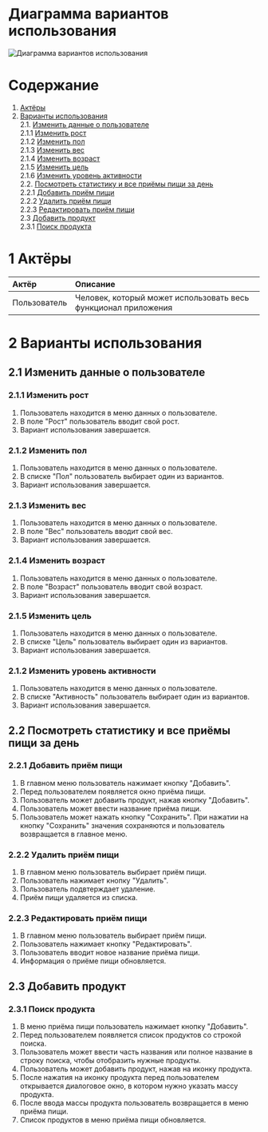 # Диаграмма вариантов использования

![Диаграмма вариантов использования]()

# Содержание

1. [Актёры](#1) <br>
2. [Варианты использования](#2) <br>
    2.1. [Изменить данные о пользователе](#2.1) <br>
      2.1.1 [Изменить рост](#2.1.1) <br>
      2.1.2 [Изменить пол](#2.1.2) <br>
      2.1.3 [Изменить вес](#2.1.3) <br>
      2.1.4 [Изменить возраст](#2.1.4) <br>
      2.1.5 [Изменить цель](#2.1.5) <br>
      2.1.6 [Изменить уровень активности](#2.1.6) <br>
    2.2. [Посмотреть статистику и все приёмы пищи за день](#2.2) <br>
      2.2.1 [Добавить приём пищи](#2.2.1) <br>
      2.2.2 [Удалить приём пищи](#2.2.3) <br>
      2.2.3 [Редактировать приём пищи](#2.2.4) <br>
    2.3 [Добавить продукт](#2.3) <br>
      2.3.1 [Поиск продукта](#2.3.1)<br>
    
 <a name="1"/>
 
 # 1 Актёры
 
| Актёр | Описание |
|:--|:--|
| Пользователь | Человек, который может использовать весь функционал приложения |

<a name="2"/>

# 2 Варианты использования

<a name="2.1"/>

## 2.1 Изменить данные о пользователе

<a name="2.1.1"/>

### 2.1.1 Изменить рост
1. Пользователь находится в меню данных о пользователе.<br>
2. В поле "Рост" пользователь вводит свой рост.<br>
3. Вариант использования завершается.<br>

<a name="2.1.2"/>

### 2.1.2 Изменить пол
1. Пользователь находится в меню данных о пользователе.<br>
2. В списке "Пол" пользователь выбирает один из вариантов.<br>
3. Вариант использования завершается.<br>

<a name="2.1.3"/>

### 2.1.3 Изменить вес
1. Пользователь находится в меню данных о пользователе.<br>
2. В поле "Вес" пользователь вводит свой вес.<br>
3. Вариант использования завершается.<br>

<a name="2.1.4"/>

### 2.1.4 Изменить возраст
1. Пользователь находится в меню данных о пользователе.<br>
2. В поле "Возраст" пользователь вводит свой возраст.<br>
3. Вариант использования завершается.<br>

<a name="2.1.5"/>

### 2.1.5 Изменить цель
1. Пользователь находится в меню данных о пользователе.<br>
2. В списке "Цель" пользователь выбирает один из вариантов.<br>
3. Вариант использования завершается.<br>

<a name="2.1.2"/>

### 2.1.2 Изменить уровень активности
1. Пользователь находится в меню данных о пользователе.<br>
2. В списке "Активность" пользователь выбирает один из вариантов.<br>
3. Вариант использования завершается.<br>

<a name="2.2"/>

## 2.2 Посмотреть статистику и все приёмы пищи за день

<a name="2.2.1"/>

### 2.2.1 Добавить приём пищи
1. В главном меню пользователь нажимает кнопку "Добавить".<br>
2. Перед пользователем появляется окно приёма пищи.<br>
3. Пользователь может добавить продукт, нажав кнопку "Добавить".<br>
4. Пользователь может ввести название приёма пищи.<br>
5. Пользователь может нажать кнопку "Сохранить". При нажатии на кнопку "Сохранить" значения сохраняются и пользователь возвращается в главное меню.<br>

<a name="2.2.2"/>

### 2.2.2 Удалить приём пищи
1. В главном меню пользователь выбирает приём пищи.<br>
2. Пользователь нажимает кнопку "Удалить".<br>
3. Пользователь подвтерждает удаление.<br>
4. Приём пищи удаляется из списка.<br>

<a name="2.2.3"/>

### 2.2.3 Редактировать приём пищи
1. В главном меню пользователь выбирает приём пищи.<br>
2. Пользователь нажимает кнопку "Редактировать".<br>
3. Пользователь вводит новое название приёма пищи.<br>
4. Информация о приёме пищи обновляется.<br>

<a name="2.3"/>

## 2.3 Добавить продукт

<a name="2.3.1"/>

### 2.3.1 Поиск продукта
1. В меню  приёма пищи пользователь нажимает кнопку "Добавить".<br>
2. Перед пользователем появляется список продуктов со строкой поиска.<br>
3. Пользователь может ввести часть названия или полное название в строку поиска, чтобы отобразить нужные продукты.<br>
4. Пользователь может добавить продукт, нажав на иконку продукта.<br>
5. После нажатия на иконку продукта перед пользователем открывается диалоговое окно, в котором нужно указать массу продукта.<br>
6. После ввода массы продукта пользователь возвращается в меню приёма пищи.<br>
7. Список продуктов в меню приёма пищи обновляется.<br>
